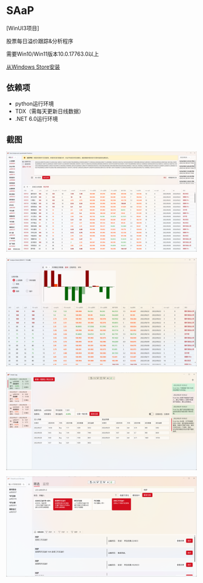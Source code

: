 # SAaP

[WinUI3项目]

股票每日溢价跟踪&分析程序

需要Win10/Win11版本10.0.17763.0以上

[从Windows Store安装](https://www.microsoft.com/store/apps/9P9PVZS13C97)

## 依赖项

- python运行环境
- TDX（需每天更新日线数据）
- .NET 6.0运行环境

## 截图

![屏幕截图](/Assets/overview.png)

![详细](/Assets/detail.png)

![LOG](/Assets/log.png)

![Filter](/Assets/filter.png)

